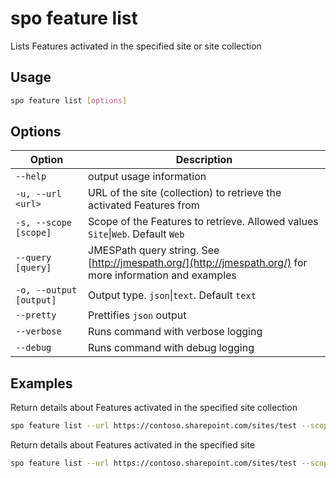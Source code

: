 # spo feature list

Lists Features activated in the specified site or site collection

## Usage

```sh
spo feature list [options]
```

## Options

Option|Description
------|-----------
`--help`|output usage information
`-u, --url <url>`|URL of the site (collection) to retrieve the activated Features from
`-s, --scope [scope]`|Scope of the Features to retrieve. Allowed values `Site`&#x7c;`Web`. Default `Web`
`--query [query]`|JMESPath query string. See [http://jmespath.org/](http://jmespath.org/) for more information and examples
`-o, --output [output]`|Output type. `json`&#x7c;`text`. Default `text`
`--pretty`|Prettifies `json` output
`--verbose`|Runs command with verbose logging
`--debug`|Runs command with debug logging

## Examples

Return details about Features activated in the specified site collection

```sh
spo feature list --url https://contoso.sharepoint.com/sites/test --scope Site
```

Return details about Features activated in the specified site

```sh
spo feature list --url https://contoso.sharepoint.com/sites/test --scope Web
```